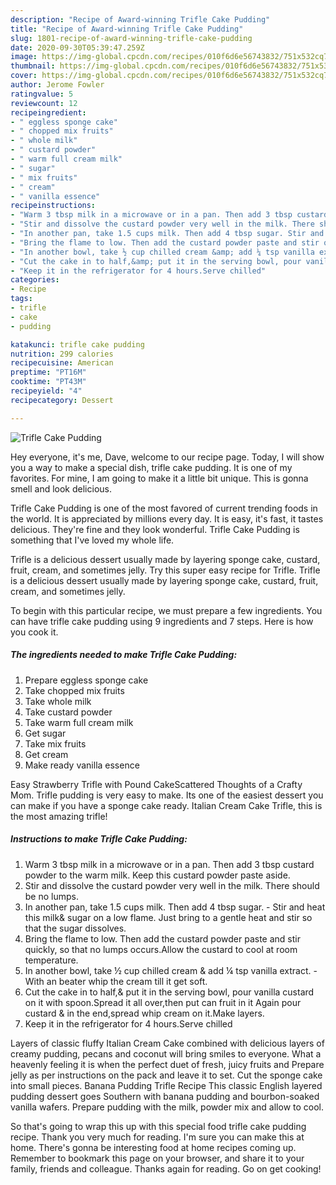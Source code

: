 ```yaml
---
description: "Recipe of Award-winning Trifle Cake Pudding"
title: "Recipe of Award-winning Trifle Cake Pudding"
slug: 1801-recipe-of-award-winning-trifle-cake-pudding
date: 2020-09-30T05:39:47.259Z
image: https://img-global.cpcdn.com/recipes/010f6d6e56743832/751x532cq70/trifle-cake-pudding-recipe-main-photo.jpg
thumbnail: https://img-global.cpcdn.com/recipes/010f6d6e56743832/751x532cq70/trifle-cake-pudding-recipe-main-photo.jpg
cover: https://img-global.cpcdn.com/recipes/010f6d6e56743832/751x532cq70/trifle-cake-pudding-recipe-main-photo.jpg
author: Jerome Fowler
ratingvalue: 5
reviewcount: 12
recipeingredient:
- " eggless sponge cake"
- " chopped mix fruits"
- " whole milk"
- " custard powder"
- " warm full cream milk"
- " sugar"
- " mix fruits"
- " cream"
- " vanilla essence"
recipeinstructions:
- "Warm 3 tbsp milk in a microwave or in a pan. Then add 3 tbsp custard powder to the warm milk. Keep this custard powder paste aside."
- "Stir and dissolve the custard powder very well in the milk. There should be no lumps."
- "In another pan, take 1.5 cups milk. Then add 4 tbsp sugar. Stir and heat this milk&amp; sugar on a low flame. Just bring to a gentle heat and stir so that the sugar dissolves."
- "Bring the flame to low. Then add the custard powder paste and stir quickly, so that no lumps occurs.Allow the custard to cool at room temperature."
- "In another bowl, take ½ cup chilled cream &amp; add ¼ tsp vanilla extract. With an beater whip the cream till it get soft."
- "Cut the cake in to half,&amp; put it in the serving bowl, pour vanilla custard on it with spoon.Spread it all over,then put can fruit in it Again pour custard &amp; in the end,spread whip cream on it.Make layers."
- "Keep it in the refrigerator for 4 hours.Serve chilled"
categories:
- Recipe
tags:
- trifle
- cake
- pudding

katakunci: trifle cake pudding 
nutrition: 299 calories
recipecuisine: American
preptime: "PT16M"
cooktime: "PT43M"
recipeyield: "4"
recipecategory: Dessert

---
```



![Trifle Cake Pudding](https://img-global.cpcdn.com/recipes/010f6d6e56743832/751x532cq70/trifle-cake-pudding-recipe-main-photo.jpg)

Hey everyone, it's me, Dave, welcome to our recipe page. Today, I will show you a way to make a special dish, trifle cake pudding. It is one of my favorites. For mine, I am going to make it a little bit unique. This is gonna smell and look delicious.

Trifle Cake Pudding is one of the most favored of current trending foods in the world. It is appreciated by millions every day. It is easy, it's fast, it tastes delicious. They're fine and they look wonderful. Trifle Cake Pudding is something that I've loved my whole life.

Trifle is a delicious dessert usually made by layering sponge cake, custard, fruit, cream, and sometimes jelly. Try this super easy recipe for Trifle. Trifle is a delicious dessert usually made by layering sponge cake, custard, fruit, cream, and sometimes jelly.


To begin with this particular recipe, we must prepare a few ingredients. You can have trifle cake pudding using 9 ingredients and 7 steps. Here is how you cook it.

<!--inarticleads1-->

##### The ingredients needed to make Trifle Cake Pudding:

1. Prepare  eggless sponge cake
1. Take  chopped mix fruits
1. Take  whole milk
1. Take  custard powder
1. Take  warm full cream milk
1. Get  sugar
1. Take  mix fruits
1. Get  cream
1. Make ready  vanilla essence


Easy Strawberry Trifle with Pound CakeScattered Thoughts of a Crafty Mom. Trifle pudding is very easy to make. Its one of the easiest dessert you can make if you have a sponge cake ready. Italian Cream Cake Trifle, this is the most amazing trifle! 

<!--inarticleads2-->

##### Instructions to make Trifle Cake Pudding:

1. Warm 3 tbsp milk in a microwave or in a pan. Then add 3 tbsp custard powder to the warm milk. Keep this custard powder paste aside.
1. Stir and dissolve the custard powder very well in the milk. There should be no lumps.
1. In another pan, take 1.5 cups milk. Then add 4 tbsp sugar. - Stir and heat this milk&amp; sugar on a low flame. Just bring to a gentle heat and stir so that the sugar dissolves.
1. Bring the flame to low. Then add the custard powder paste and stir quickly, so that no lumps occurs.Allow the custard to cool at room temperature.
1. In another bowl, take ½ cup chilled cream &amp; add ¼ tsp vanilla extract. - With an beater whip the cream till it get soft.
1. Cut the cake in to half,&amp; put it in the serving bowl, pour vanilla custard on it with spoon.Spread it all over,then put can fruit in it Again pour custard &amp; in the end,spread whip cream on it.Make layers.
1. Keep it in the refrigerator for 4 hours.Serve chilled


Layers of classic fluffy Italian Cream Cake combined with delicious layers of creamy pudding, pecans and coconut will bring smiles to everyone. What a heavenly feeling it is when the perfect duet of fresh, juicy fruits and Prepare jelly as per instructions on the pack and leave it to set. Cut the sponge cake into small pieces. Banana Pudding Trifle Recipe This classic English layered pudding dessert goes Southern with banana pudding and bourbon-soaked vanilla wafers. Prepare pudding with the milk, powder mix and allow to cool. 

So that's going to wrap this up with this special food trifle cake pudding recipe. Thank you very much for reading. I'm sure you can make this at home. There's gonna be interesting food at home recipes coming up. Remember to bookmark this page on your browser, and share it to your family, friends and colleague. Thanks again for reading. Go on get cooking!
